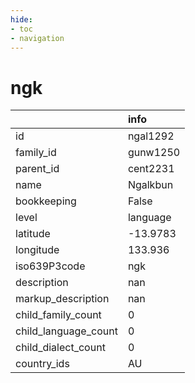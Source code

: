 ```yaml
---
hide:
- toc
- navigation
---
```

# ngk
|                      | info     |
|:---------------------|:---------|
| id                   | ngal1292 |
| family_id            | gunw1250 |
| parent_id            | cent2231 |
| name                 | Ngalkbun |
| bookkeeping          | False    |
| level                | language |
| latitude             | -13.9783 |
| longitude            | 133.936  |
| iso639P3code         | ngk      |
| description          | nan      |
| markup_description   | nan      |
| child_family_count   | 0        |
| child_language_count | 0        |
| child_dialect_count  | 0        |
| country_ids          | AU       |